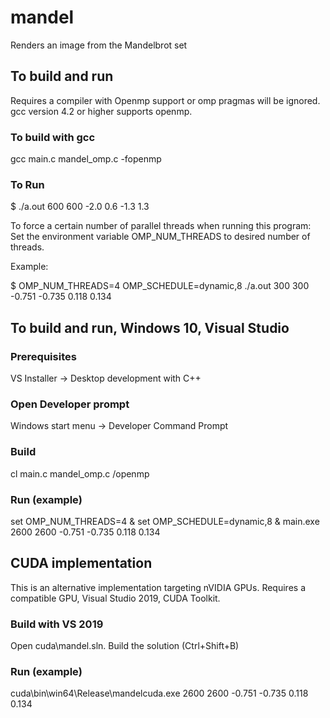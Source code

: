 # mandel

Renders an image from the Mandelbrot set

## To build and run

Requires a compiler with Openmp support or omp pragmas will be ignored.
gcc version 4.2 or higher supports openmp.

### To build with gcc

gcc main.c mandel_omp.c -fopenmp

### To Run

$ ./a.out 600 600 -2.0 0.6 -1.3 1.3

To force a certain number of parallel threads when running this program:
Set the environment variable OMP_NUM_THREADS to desired number of threads.

Example:

$ OMP_NUM_THREADS=4 OMP_SCHEDULE=dynamic,8 ./a.out 300 300 -0.751 -0.735 0.118 0.134

## To build and run, Windows 10, Visual Studio

### Prerequisites

VS Installer -> Desktop development with C++

### Open Developer prompt

Windows start menu -> Developer Command Prompt

### Build

cl main.c mandel_omp.c /openmp

### Run (example)

set OMP_NUM_THREADS=4 & set OMP_SCHEDULE=dynamic,8 & main.exe 2600 2600 -0.751 -0.735 0.118 0.134

## CUDA implementation

This is an alternative implementation targeting nVIDIA GPUs. Requires a compatible GPU, Visual Studio 2019, CUDA Toolkit.

### Build with VS 2019

Open cuda\mandel.sln.
Build the solution (Ctrl+Shift+B)

### Run (example)

cuda\bin\win64\Release\mandelcuda.exe 2600 2600 -0.751 -0.735 0.118 0.134

